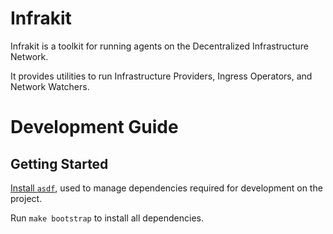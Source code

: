 # Infrakit

Infrakit is a toolkit for running agents on the Decentralized Infrastructure Network.

It provides utilities to run Infrastructure Providers, Ingress Operators, and Network Watchers.

# Development Guide

## Getting Started

[Install `asdf`](https://asdf-vm.com/guide/getting-started.html), used to manage dependencies required
for development on the project.

Run `make bootstrap` to install all dependencies.